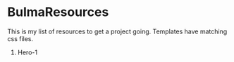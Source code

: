 # BulmaResources

This is my list of resources to get a project going. Templates have matching css files.

1. Hero-1
